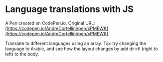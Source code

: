 # Language translations with JS

A Pen created on CodePen.io. Original URL: [https://codepen.io/AndreCortellini/pen/xPMEWK](https://codepen.io/AndreCortellini/pen/xPMEWK).

Translate to different languages using an array. Tip: try changing the language to Arabic, and see how the layout changes by add dir:rtl (right to left) to the body. 